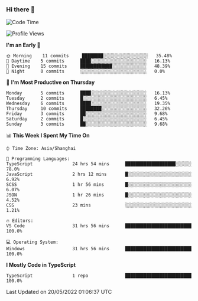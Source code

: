 ### Hi there 👋

<!--
**waynelwz/waynelwz** is a ✨ _special_ ✨ repository because its `README.md` (this file) appears on your GitHub profile.

Here are some ideas to get you started:

- 🔭 I’m currently working on ...
- 🌱 I’m currently learning ...
- 👯 I’m looking to collaborate on ...
- 🤔 I’m looking for help with ...
- 💬 Ask me about ...
- 📫 How to reach me: ...
- 😄 Pronouns: ...
- ⚡ Fun fact: ...
-->

<!--START_SECTION:waka-->
![Code Time](http://img.shields.io/badge/Code%20Time-0%20secs-blue)

![Profile Views](http://img.shields.io/badge/Profile%20Views-36-blue)

**I'm an Early 🐤** 

```text
🌞 Morning    11 commits     ████████░░░░░░░░░░░░░░░░░   35.48% 
🌆 Daytime    5 commits      ████░░░░░░░░░░░░░░░░░░░░░   16.13% 
🌃 Evening    15 commits     ████████████░░░░░░░░░░░░░   48.39% 
🌙 Night      0 commits      ░░░░░░░░░░░░░░░░░░░░░░░░░   0.0%

```
📅 **I'm Most Productive on Thursday** 

```text
Monday       5 commits      ████░░░░░░░░░░░░░░░░░░░░░   16.13% 
Tuesday      2 commits      █░░░░░░░░░░░░░░░░░░░░░░░░   6.45% 
Wednesday    6 commits      ████░░░░░░░░░░░░░░░░░░░░░   19.35% 
Thursday     10 commits     ████████░░░░░░░░░░░░░░░░░   32.26% 
Friday       3 commits      ██░░░░░░░░░░░░░░░░░░░░░░░   9.68% 
Saturday     2 commits      █░░░░░░░░░░░░░░░░░░░░░░░░   6.45% 
Sunday       3 commits      ██░░░░░░░░░░░░░░░░░░░░░░░   9.68%

```


📊 **This Week I Spent My Time On** 

```text
⌚︎ Time Zone: Asia/Shanghai

💬 Programming Languages: 
TypeScript               24 hrs 54 mins      ███████████████████░░░░░░   78.0% 
JavaScript               2 hrs 12 mins       █░░░░░░░░░░░░░░░░░░░░░░░░   6.92% 
SCSS                     1 hr 56 mins        █░░░░░░░░░░░░░░░░░░░░░░░░   6.07% 
JSON                     1 hr 26 mins        █░░░░░░░░░░░░░░░░░░░░░░░░   4.52% 
CSS                      23 mins             ░░░░░░░░░░░░░░░░░░░░░░░░░   1.21%

🔥 Editors: 
VS Code                  31 hrs 56 mins      █████████████████████████   100.0%

💻 Operating System: 
Windows                  31 hrs 56 mins      █████████████████████████   100.0%

```

**I Mostly Code in TypeScript** 

```text
TypeScript               1 repo              █████████████████████████   100.0%

```



 Last Updated on 20/05/2022 01:06:37 UTC
<!--END_SECTION:waka-->
